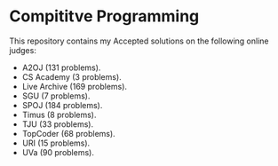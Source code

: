 # Compititve Programming

This repository contains my Accepted solutions on the following online judges:
 * A2OJ (131 problems).
 * CS Academy (3 problems).
 * Live Archive (169 problems).
 * SGU (7 problems).
 * SPOJ (184 problems).
 * Timus (8 problems).
 * TJU (33 problems).
 * TopCoder (68 problems).
 * URI (15 problems).
 * UVa (90 problems).